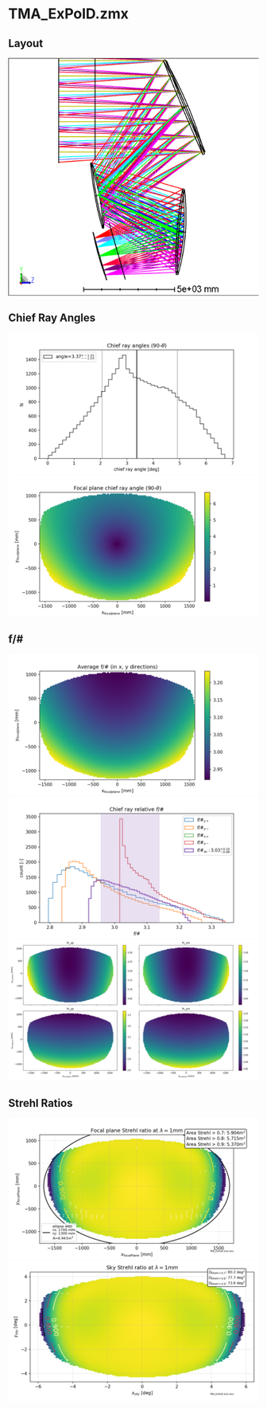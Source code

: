 # TMA_ExPolD.zmx
## Layout
![](layout/3DLayout.png)
## Chief Ray Angles
![](chief_ray\chief_ray_angles_hist.png)
![](chief_ray\chief_ray_angles_map.png)
## f/#
![](fNumbers\fnumber_av.png)
![](fNumbers\fnumber_hists.png)
![](fNumbers\fnumber_xy_direction_maps.png)
## Strehl Ratios
![](strehls\focal_plane_strehls.png)
![](strehls\sky_strehls.png)
